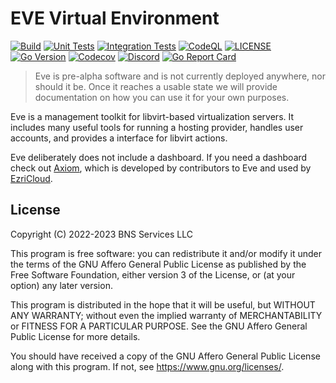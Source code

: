 # EVE Virtual Environment

[![Build](https://img.shields.io/github/actions/workflow/status/BasedDevelopment/eve/build.yml?logoColor=eceff4&colorA=4c566a&colorB=88c0d0&label=Build&logo=github&style=for-the-badge)](https://github.com/BasedDevelopment/eve/actions/)
[![Unit Tests](https://img.shields.io/github/actions/workflow/status/BasedDevelopment/eve/unit-tests.yml?logoColor=eceff4&colorA=4c566a&colorB=88c0d0&label=Unit%20Tests&logo=github&style=for-the-badge)](https://github.com/BasedDevelopment/eve/actions/)
[![Integration Tests](https://img.shields.io/github/actions/workflow/status/BasedDevelopment/eve/integration-tests.yml?logoColor=eceff4&colorA=4c566a&colorB=88c0d0&label=Integration%20Tests&logo=github&style=for-the-badge)](https://github.com/BasedDevelopment/eve/actions/)
[![CodeQL](https://img.shields.io/github/actions/workflow/status/BasedDevelopment/eve/codeql.yml?logoColor=eceff4&colorA=4c566a&colorB=88c0d0&label=CodeQL&logo=github&style=for-the-badge)](https://github.com/BasedDevelopment/eve/actions/)
[![LICENSE](https://img.shields.io/github/license/BasedDevelopment/eve?colorA=4c566a&colorB=88c0d0&style=for-the-badge&logo=gnu)](COPYING)
[![Go Version](https://img.shields.io/github/go-mod/go-version/BasedDevelopment/eve?logoColor=eceff4&colorA=4c566a&colorB=88c0d0&style=for-the-badge&logo=go)](go.mod)
[![Codecov](https://img.shields.io/codecov/c/github/BasedDevelopment/eve?token=BWEQXELJIR&colorA=4c566a&colorB=88c0d0&style=for-the-badge&logo=codecov)](https://codecov.io/gh/BasedDevelopment/eve)
[![Discord](https://img.shields.io/discord/953132558445588571?style=for-the-badge&colorA=4c566a&colorB=88c0d0&logo=discord)](https://discord.gg/WWzAHPtqGK)
[![Go Report Card](https://img.shields.io/badge/go%20report-A+-brightgreen.svg?style=for-the-badge&colorA=4c566a&colorB=88c0d0)](https://goreportcard.com/report/github.com/BasedDevelopment/eve)


> Eve is pre-alpha software and is not currently deployed anywhere, nor should it be. Once it reaches a usable state we will provide documentation on how you can use it for your own purposes.

Eve is a management toolkit for libvirt-based virtualization servers. It includes many useful tools for running a hosting provider, handles user accounts, and provides a interface for libvirt actions.

Eve deliberately does not include a dashboard. If you need a dashboard check out [Axiom](https://github.com/BasedDevelopment/axiom), which is developed by contributors to Eve and used by [EzriCloud](https://as206628.net).

## License

Copyright (C) 2022-2023  BNS Services LLC

This program is free software: you can redistribute it and/or modify
it under the terms of the GNU Affero General Public License as published by
the Free Software Foundation, either version 3 of the License, or
(at your option) any later version.

This program is distributed in the hope that it will be useful,
but WITHOUT ANY WARRANTY; without even the implied warranty of
MERCHANTABILITY or FITNESS FOR A PARTICULAR PURPOSE.  See the
GNU Affero General Public License for more details.

You should have received a copy of the GNU Affero General Public License
along with this program.  If not, see <https://www.gnu.org/licenses/>.
